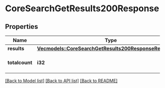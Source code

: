 # CoreSearchGetResults200Response

## Properties

Name | Type | Description | Notes
------------ | ------------- | ------------- | -------------
**results** | [**Vec<models::CoreSearchGetResults200ResponseResultsInner>**](core_search_get_results_200_response_results_inner.md) |  | 
**totalcount** | **i32** | Total number of results | [default to null]

[[Back to Model list]](../README.md#documentation-for-models) [[Back to API list]](../README.md#documentation-for-api-endpoints) [[Back to README]](../README.md)


